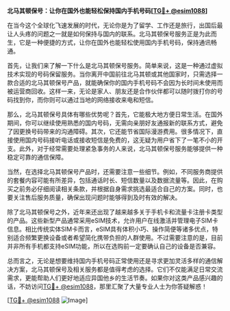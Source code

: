 **北马其顿保号：让你在国外也能轻松保持国内手机号码[[TG💪+ @esim1088](https://t.me/s/esim1088)]**

在当今这个全球化飞速发展的时代，无论你是为了留学、工作还是旅行，出国后最让人头疼的问题之一就是如何保持与国内的联系。北马其顿保号服务正是为此而生，它是一种便捷的方式，让你在国外也能轻松使用国内手机号码，保持通讯畅通。

首先，让我们来了解一下什么是北马其顿保号服务。简单来说，这是一种通过虚拟技术实现的号码保留服务。当你离开中国前往北马其顿或其他国家时，只需选择一款合适的北马其顿保号产品，就能确保你的国内手机号码不会因为长时间未使用而被运营商回收。这样一来，无论是家人、朋友还是合作伙伴都可以随时拨打你的号码找到你，而你则可以通过当地的网络接收来电和短信。

那么，北马其顿保号具体有哪些优势呢？首先，它能极大地方便日常生活。在国外期间，你可以继续使用熟悉的国内号码，无需向亲朋好友通报新的联系方式，避免了因更换号码带来的沟通障碍。其次，它还能节省国际漫游费用。很多情况下，直接使用国内号码接听电话或接收短信是免费的，这无疑为用户省下了一笔不小的开支。此外，对于经常需要处理紧急事务的人来说，北马其顿保号服务能够提供一种稳定可靠的通信保障。

当然，在选择北马其顿保号产品时，还需要注意一些细节。例如，不同服务商提供的套餐内容可能有所差异，包括通话时长、短信数量以及数据流量等。因此，在购买之前务必仔细阅读相关条款，并根据自身需求挑选最适合自己的方案。同时，也要关注售后服务质量，确保出现问题时能够得到及时有效的解决。

除了北马其顿保号之外，近年来还出现了越来越多关于手机卡和流量卡注册卡类型的产品。这些新型产品通常采用eSIM技术，允许用户在线激活并管理电子SIM卡信息。相比传统实体SIM卡而言，eSIM具有体积小巧、操作简便等诸多优点，特别适合频繁更换设备或者希望简化携带负担的人群使用。不过需要注意的是，目前并非所有手机都支持eSIM功能，所以在选购前一定要确认自己的设备是否兼容。

总而言之，无论是想要维持国内手机号码正常使用还是寻求更加灵活多样的通信解决方案，北马其顿保号及相关服务都是值得考虑的选择。它们不仅能满足日常交流需求，更能帮助人们更好地适应异国他乡的生活节奏。如果你对这类产品感兴趣的话，不妨访问[TG💪+ @esim1088](https://t.me/s/esim1088)，那里汇聚了大量专业人士为你答疑解惑！

[[TG💪+ @esim1088](https://t.me/s/esim1088) ![Image](https://i.postimg.cc/4NQfJmqS/Snipaste-2025-05-13-00-14-12.png)]